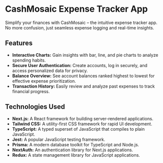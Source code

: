 # CashMosaic Expense Tracker App

Simplify your finances with CashMosaic – the intuitive expense tracker app. No more confusion, just seamless expense logging and real-time insights.

## Features

- **Interactive Charts:** Gain insights with bar, line, and pie charts to analyze spending habits.
- **Secure User Authentication:** Create accounts, log in securely, and access personalized data for privacy.
- **Balance Overview:** See account balances ranked highest to lowest for effective expense prioritization.
- **Transaction History:** Easily review and analyze past expenses to track financial progress.

## Technologies Used

- **Next.js:** A React framework for building server-rendered applications.
- **Tailwind CSS:** A utility-first CSS framework for rapid UI development.
- **TypeScript:** A typed superset of JavaScript that compiles to plain JavaScript.
- **Jest:** A popular JavaScript testing framework.
- **Prisma:** A modern database toolkit for TypeScript and Node.js.
- **NextAuth:** An authentication library for Next.js applications.
- **Redux:** A state management library for JavaScript applications.
